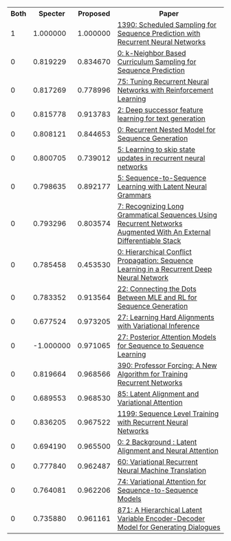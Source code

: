 <html><table><tr>
<th>Both</th>
<th>Specter</th>
<th>Proposed</th>
<th>Paper</th>
</tr>
<tr>
<td>1</td>
<td>1.000000</td>
<td>1.000000</td>
<td><a href="https://www.semanticscholar.org/paper/df137487e20ba7c6e1e2b9a1e749f2a578b5ad99">1390: Scheduled Sampling for Sequence Prediction with Recurrent Neural Networks</a></td>
</tr>
<tr>
<td>0</td>
<td>0.819229</td>
<td>0.834670</td>
<td><a href="https://www.semanticscholar.org/paper/463b8cc69b689643b16fd7677b228030a7f6dd9b">0: k-Neighbor Based Curriculum Sampling for Sequence Prediction</a></td>
</tr>
<tr>
<td>0</td>
<td>0.817269</td>
<td>0.778996</td>
<td><a href="https://www.semanticscholar.org/paper/9b9ec89ce8daab58b0d114b5d880845d713b9241">75: Tuning Recurrent Neural Networks with Reinforcement Learning</a></td>
</tr>
<tr>
<td>0</td>
<td>0.815778</td>
<td>0.913783</td>
<td><a href="https://www.semanticscholar.org/paper/eee77aae5e2bae2a7645669a2653a77b522831e1">2: Deep successor feature learning for text generation</a></td>
</tr>
<tr>
<td>0</td>
<td>0.808121</td>
<td>0.844653</td>
<td><a href="https://www.semanticscholar.org/paper/0b8cb0843d915633ebde939bec1dfd7901dc31ac">0: Recurrent Nested Model for Sequence Generation</a></td>
</tr>
<tr>
<td>0</td>
<td>0.800705</td>
<td>0.739012</td>
<td><a href="https://www.semanticscholar.org/paper/ec34e40cfff80f3496bbec82658ba391fc6ded68">5: Learning to skip state updates in recurrent neural networks</a></td>
</tr>
<tr>
<td>0</td>
<td>0.798635</td>
<td>0.892177</td>
<td><a href="https://www.semanticscholar.org/paper/b7b97fff93bcd32aa2d1c9bc1acc3827bb3d4347">5: Sequence-to-Sequence Learning with Latent Neural Grammars</a></td>
</tr>
<tr>
<td>0</td>
<td>0.793296</td>
<td>0.803574</td>
<td><a href="https://www.semanticscholar.org/paper/110116481848d8d2e371652a11874635024426f0">7: Recognizing Long Grammatical Sequences Using Recurrent Networks Augmented With An External Differentiable Stack</a></td>
</tr>
<tr>
<td>0</td>
<td>0.785458</td>
<td>0.453530</td>
<td><a href="https://www.semanticscholar.org/paper/891942849f4e94178aa780a7049ba036c56e67ad">0: Hierarchical Conflict Propagation: Sequence Learning in a Recurrent Deep Neural Network</a></td>
</tr>
<tr>
<td>0</td>
<td>0.783352</td>
<td>0.913564</td>
<td><a href="https://www.semanticscholar.org/paper/b2c61b87f82b888d86fb10c7947c5b380c3cbf06">22: Connecting the Dots Between MLE and RL for Sequence Generation</a></td>
</tr>
<tr>
<td>0</td>
<td>0.677524</td>
<td>0.973205</td>
<td><a href="https://www.semanticscholar.org/paper/4216ee11823aba41ad4c2adbe50f765e86a8a04b">27: Learning Hard Alignments with Variational Inference</a></td>
</tr>
<tr>
<td>0</td>
<td>-1.000000</td>
<td>0.971065</td>
<td><a href="https://www.semanticscholar.org/paper/086cef88cbac0b733e1d0b7d4756600df953851f">27: Posterior Attention Models for Sequence to Sequence Learning</a></td>
</tr>
<tr>
<td>0</td>
<td>0.819664</td>
<td>0.968566</td>
<td><a href="https://www.semanticscholar.org/paper/db38edba294b7d2fd8ca3aad65721bd9dce32619">390: Professor Forcing: A New Algorithm for Training Recurrent Networks</a></td>
</tr>
<tr>
<td>0</td>
<td>0.689553</td>
<td>0.968530</td>
<td><a href="https://www.semanticscholar.org/paper/8b84405fb6e75d41ae35337b86916ca059201824">85: Latent Alignment and Variational Attention</a></td>
</tr>
<tr>
<td>0</td>
<td>0.836205</td>
<td>0.967522</td>
<td><a href="https://www.semanticscholar.org/paper/35c1668dc64d24a28c6041978e5fcca754eb2f4b">1199: Sequence Level Training with Recurrent Neural Networks</a></td>
</tr>
<tr>
<td>0</td>
<td>0.694190</td>
<td>0.965500</td>
<td><a href="https://www.semanticscholar.org/paper/27a591ca871b22dfd6dd0c7d59fed69cbe6d96da">0: 2 Background : Latent Alignment and Neural Attention</a></td>
</tr>
<tr>
<td>0</td>
<td>0.777840</td>
<td>0.962487</td>
<td><a href="https://www.semanticscholar.org/paper/115a3312a9273ffb85b7c8f72951bd63627f6d7e">60: Variational Recurrent Neural Machine Translation</a></td>
</tr>
<tr>
<td>0</td>
<td>0.764081</td>
<td>0.962206</td>
<td><a href="https://www.semanticscholar.org/paper/b564a25159090c6f82cda494008081055f8917f2">74: Variational Attention for Sequence-to-Sequence Models</a></td>
</tr>
<tr>
<td>0</td>
<td>0.735880</td>
<td>0.961161</td>
<td><a href="https://www.semanticscholar.org/paper/609e0f0e60ddfe83fdc71bf5397205323888289d">871: A Hierarchical Latent Variable Encoder-Decoder Model for Generating Dialogues</a></td>
</tr>
</table></html>

